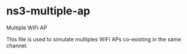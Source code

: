 # ns3-multiple-ap
Multiple WiFi AP

This file is used to simulate multiples WiFi APs co-existing in the same channel.
